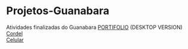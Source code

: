 # Projetos-Guanabara
 Atividades finalizadas do Guanabara
[PORTIFOLIO](https://matheusacdl.github.io/Portifolio/)  (DESKTOP VERSION) <br>
[Cordel](https://matheusacdl.github.io/Projetos-Guanabara/cordel.html) <br>
[Celular](https://matheusacdl.github.io/Projetos-Guanabara/celular.html) <br>

